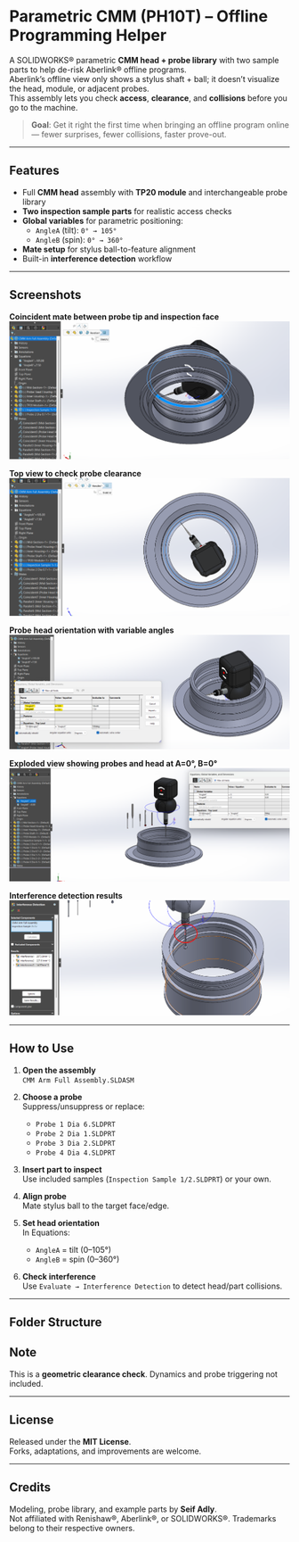 # Parametric CMM (PH10T) – Offline Programming Helper

A SOLIDWORKS® parametric **CMM head + probe library** with two sample parts to help de-risk Aberlink® offline programs.  
Aberlink’s offline view only shows a stylus shaft + ball; it doesn’t visualize the head, module, or adjacent probes.  
This assembly lets you check **access**, **clearance**, and **collisions** before you go to the machine.

> **Goal**: Get it right the first time when bringing an offline program online — fewer surprises, fewer collisions, faster prove-out.

---

## Features

- Full **CMM head** assembly with **TP20 module** and interchangeable probe library  
- **Two inspection sample parts** for realistic access checks  
- **Global variables** for parametric positioning:
  - `AngleA` (tilt): `0° → 105°`
  - `AngleB` (spin): `0° → 360°`
- **Mate setup** for stylus ball-to-feature alignment  
- Built-in **interference detection** workflow

---

## Screenshots

**Coincident mate between probe tip and inspection face**
![Coincident Mate](PH10T/screenshots/Screenshot%202025-09-05%20065708.png)

**Top view to check probe clearance**
![Top View](PH10T/screenshots/Screenshot%202025-09-05%20065812.png)

**Probe head orientation with variable angles**
![Angles Applied](PH10T/screenshots/Screenshot%202025-09-05%20065918.png)

**Exploded view showing probes and head at A=0°, B=0°**
![Exploded View](PH10T/screenshots/Screenshot%202025-09-05%20071349.png)

**Interference detection results**
![Interference Detection](PH10T/screenshots/Screenshot%202025-09-05%20072559.png)




---

## How to Use

1. **Open the assembly**  
   `CMM Arm Full Assembly.SLDASM`

2. **Choose a probe**  
   Suppress/unsuppress or replace:
   - `Probe 1 Dia 6.SLDPRT`
   - `Probe 2 Dia 1.SLDPRT`
   - `Probe 3 Dia 2.SLDPRT`
   - `Probe 4 Dia 4.SLDPRT`  
  

3. **Insert part to inspect**  
   Use included samples (`Inspection Sample 1/2.SLDPRT`) or your own.

4. **Align probe**  
   Mate stylus ball to the target face/edge.

5. **Set head orientation**  
   In Equations:
   - `AngleA` = tilt (0–105°)  
   - `AngleB` = spin (0–360°)

6. **Check interference**  
   Use `Evaluate → Interference Detection` to detect head/part collisions.

---

## Folder Structure

## Note
This is a **geometric clearance check**. Dynamics and probe triggering not included.  


---

## License

Released under the **MIT License**.  
Forks, adaptations, and improvements are welcome.

---

## Credits

Modeling, probe library, and example parts by **Seif Adly**.  
Not affiliated with Renishaw®, Aberlink®, or SOLIDWORKS®. Trademarks belong to their respective owners.

